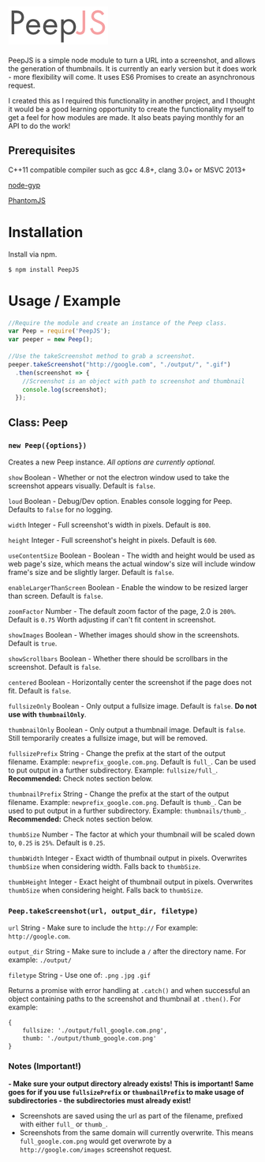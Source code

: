 ![alt tag](https://raw.githubusercontent.com/williamipark/PeepJS/master/images/peepjs.png)
-----------------
PeepJS is a simple node module to turn a URL into a screenshot, and allows the generation of thumbnails. It is currently an early version but it does work - more flexibility will come. It uses ES6 Promises to create an asynchronous request.

I created this as I required this functionality in another project, and I thought it would be a good learning opportunity to create the functionality myself to get a feel for how modules are made. It also beats paying monthly for an API to do the work! 

## Prerequisites
C++11 compatible compiler such as gcc 4.8+, clang 3.0+ or MSVC 2013+

[node-gyp](https://github.com/nodejs/node-gyp#installation)

[PhantomJS](http://phantomjs.org/)

# Installation

Install via npm.
```
$ npm install PeepJS
```

# Usage / Example
```javascript
//Require the module and create an instance of the Peep class.
var Peep = require('PeepJS');
var peeper = new Peep();

//Use the takeScreenshot method to grab a screenshot.
peeper.takeScreenshot("http://google.com", "./output/", ".gif")
  .then(screenshot => {
    //Screenshot is an object with path to screenshot and thumbnail
    console.log(screenshot);
  });
```

## Class: Peep
### `new Peep({options})`
Creates a new Peep instance. *All options are currently optional.*

`show` Boolean - Whether or not the electron window used to take the screenshot appears visually. Default is `false`.

`loud` Boolean - Debug/Dev option. Enables console logging for Peep. Defaults to `false` for no logging.

`width` Integer - Full screenshot's width in pixels. Default is `800`.

`height` Integer - Full screenshot's height in pixels. Default is `600`.

`useContentSize` Boolean - Boolean - The width and height would be used as web page's size, which means the actual window's size will include window frame's size and be slightly larger. Default is `false`.

`enableLargerThanScreen` Boolean - Enable the window to be resized larger than screen. Default is `false`.

`zoomFactor` Number - The default zoom factor of the page, 2.0 is `200%`. Default is `0.75` Worth adjusting if can't fit content in screenshot.

`showImages` Boolean - Whether images should show in the screenshots. Default is `true`.

`showScrollbars` Boolean - Whether there should be scrollbars in the screenshot. Default is `false`.

`centered` Boolean - Horizontally center the screenshot if the page does not fit. Default is `false`.

`fullsizeOnly` Boolean - Only output a fullsize image. Default is `false`. **Do not use with `thumbnailOnly`**.

`thumbnailOnly` Boolean - Only output a thumbnail image. Default is `false`. Still temporarily creates a fullsize image, but will be removed.

`fullsizePrefix` String - Change the prefix at the start of the output filename. Example: `newprefix_google.com.png`. Default is `full_`. Can be used to put output in a further subdirectory. Example: `fullsize/full_`. **Recommended:** Check notes section below.

`thumbnailPrefix` String - Change the prefix at the start of the output filename. Example: `newprefix_google.com.png`. Default is `thumb_`. Can be used to put output in a further subdirectory. Example: `thumbnails/thumb_`. **Recommended:** Check notes section below.

`thumbSize` Number - The factor at which your thumbnail will be scaled down to, `0.25` is `25%`. Default is `0.25`. 

`thumbWidth` Integer - Exact width of thumbnail output in pixels. Overwrites `thumbSize` when considering width. Falls back to `thumbSize`.

`thumbHeight` Integer - Exact height of thumbnail output in pixels. Overwrites `thumbSize` when considering height. Falls back to `thumbSize`. 

### `Peep.takeScreenshot(url, output_dir, filetype)`

`url` String - Make sure to include the `http://` For example: `http://google.com`.

`output_dir` String - Make sure to include a `/` after the directory name. For example: `./output/` 

`filetype` String - Use one of: `.png` `.jpg` `.gif`

Returns a promise with error handling at `.catch()` and when successful an object containing paths to the screenshot and thumbnail at `.then()`. For example:

```
{
    fullsize: './output/full_google.com.png',
    thumb: './output/thumb_google.com.png'
}
```

### Notes (Important!)

**- Make sure your output directory already exists! This is important! Same goes for if you use `fullsizePrefix` or `thumbnailPrefix` to make usage of subdirectories - the subdirectories must already exist!**
- Screenshots are saved using the url as part of the filename, prefixed with either `full_` or `thumb_`.
- Screenshots from the same domain will currently overwrite. This means `full_google.com.png` would get overwrote by a  `http://google.com/images` screenshot request.


